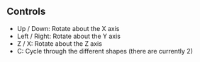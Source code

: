 ## Controls
- Up / Down: Rotate about the X axis  
- Left / Right: Rotate about the Y axis  
- Z / X: Rotate about the Z axis
- C: Cycle through the different shapes (there are currently 2)
